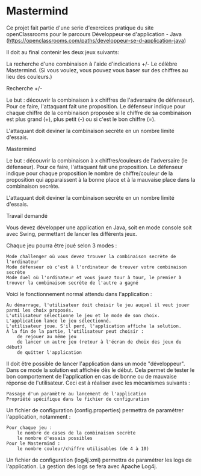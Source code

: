 # Mastermind

Ce projet fait partie d'une serie d'exercices pratique du site openClassrooms pour le parcours Développeur·se d'application - Java (https://openclassrooms.com/paths/developpeur-se-d-application-java)


Il doit au final contenir les deux jeux suivants:

La recherche d'une combinaison à l'aide d'indications +/-
Le célèbre Mastermind. (Si vous voulez, vous pouvez vous baser sur des chiffres au lieu des couleurs.)


Recherche +/-

Le but : découvrir la combinaison à x chiffres de l'adversaire (le défenseur). Pour ce faire, l'attaquant fait une proposition. Le défenseur indique pour chaque chiffre de la combinaison proposée si le chiffre de sa combinaison est plus grand (+), plus petit (-) ou si c'est le bon chiffre (=).

L'attaquant doit deviner la combinaison secrète en un nombre limité d'essais.


Mastermind

Le but : découvrir la combinaison à x chiffres/couleurs de l'adversaire (le défenseur). Pour ce faire, l'attaquant fait une proposition. Le défenseur indique pour chaque proposition le nombre de chiffre/couleur de la proposition qui apparaissent à la bonne place et à la mauvaise place dans la combinaison secrète.

L'attaquant doit deviner la combinaison secrète en un nombre limité d'essais.


Travail demandé

Vous devez développer une application en Java, soit en mode console soit avec Swing, permettant de lancer les différents jeux.

Chaque jeu pourra être joué selon 3 modes :

    Mode challenger où vous devez trouver la combinaison secrète de l'ordinateur
    Mode défenseur où c'est à l'ordinateur de trouver votre combinaison secrète
    Mode duel où l'ordinateur et vous jouez tour à tour, le premier à trouver la combinaison secrète de l'autre a gagné

Voici le fonctionnement normal attendu dans l'application :

    Au démarrage, l'utilisateur doit choisir le jeu auquel il veut jouer parmi les choix proposés.
    L'utilisateur sélectionne le jeu et le mode de son choix. L'application lance le jeu sélectionné.
    L'utilisateur joue. S'il perd, l'application affiche la solution.
    À la fin de la partie, l'utilisateur peut choisir :
        de rejouer au même jeu
        de lancer un autre jeu (retour à l'écran de choix des jeux du début)
        de quitter l'application

Il doit être possible de lancer l'application dans un mode "développeur". Dans ce mode la solution est affichée dès le début. Cela permet de tester le bon comportement de l'application en cas de bonne ou de mauvaise réponse de l'utilisateur. Ceci est à réaliser avec les mécanismes suivants :

    Passage d'un paramètre au lancement de l'application
    Propriété spécifique dans le fichier de configuration

Un fichier de configuration (config.properties) permettra de paramétrer l'application, notamment :

    Pour chaque jeu :
        le nombre de cases de la combinaison secrète
        le nombre d'essais possibles
    Pour le Mastermind :
        le nombre couleur/chiffre utilisables (de 4 à 10)

Un fichier de configuration (log4j.xml) permettra de paramétrer les logs de l'application. La gestion des logs se fera avec Apache Log4j.
